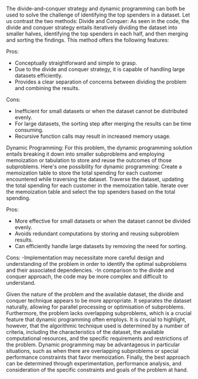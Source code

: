The divide-and-conquer strategy and dynamic programming can both be used to solve the challenge of identifying the top spenders in a dataset. Let us contrast the two methods: 
Divide and Conquer: As seen in the code, the divide and conquer strategy entails iteratively dividing the dataset into smaller halves, identifying the top spenders in each half, and then merging and sorting the findings. This method offers the following features:
 
Pros:
- Conceptually straightforward and simple to grasp.
- Due to the divide and conquer strategy, it is capable of handling large datasets efficiently.
- Provides a clear separation of concerns between dividing the problem and combining the results.

Cons:
- Inefficient for small datasets or when the dataset cannot be distributed evenly.
- For large datasets, the sorting step after merging the results can be time consuming.
- Recursive function calls may result in increased memory usage.

Dynamic Programming: For this problem, the dynamic programming solution entails breaking it down into smaller subproblems and employing memoization or tabulation to store and reuse the outcomes of those subproblems. Here's one possibility for dynamic programming:
Create a memoization table to store the total spending for each customer encountered while traversing the dataset.
Traverse the dataset, updating the total spending for each customer in the memoization table.
Iterate over the memoization table and select the top spenders based on the total spending.

Pros:
- More effective for small datasets or when the dataset cannot be divided evenly.
- Avoids redundant computations by storing and reusing subproblem results.
- Can efficiently handle large datasets by removing the need for sorting.

Cons:
-Implementation may necessitate more careful design and understanding of the problem in order to identify the optimal subproblems and their associated dependencies.
-In comparison to the divide and conquer approach, the code may be more complex and difficult to understand.

Given the nature of the problem and the available dataset, the divide and conquer technique appears to be more appropriate. It separates the dataset naturally, allowing for parallel processing or optimisation of subproblems. Furthermore, the problem lacks overlapping subproblems, which is a crucial feature that dynamic programming often employs.
It is crucial to highlight, however, that the algorithmic technique used is determined by a number of criteria, including the characteristics of the dataset, the available computational resources, and the specific requirements and restrictions of the problem. Dynamic programming may be advantageous in particular situations, such as when there are overlapping subproblems or special performance constraints that favor memoization.
Finally, the best approach can be determined through experimentation, performance analysis, and consideration of the specific constraints and goals of the problem at hand.


